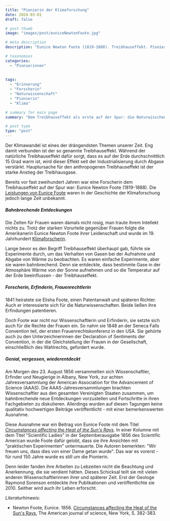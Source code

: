 ```yaml
---
title: "Pionierin der Klimaforschung"
date: 2024-03-01
draft: false

# post thumb
image: "images/post/euniceNewtonFoote.jpg"

# meta description
description: "Eunice Newton Foote (1819-1888). Treibhauseffekt. Pionierin der Klimaforschung. Klimawandel. CO2 in Atmosphäre. Bestimmte Gase in der Atmosphäre Wärme von der Sonne aufnehmen und so die Temperatur auf der Erde beeinflussen. Naturwissenschaften. Forscherin. Erfinderin. Frauenrechtlerin. USA."

# taxonomies
categories:
  - "Pionierinnen"
  
 
tags:
  - "Erinnerung"
  - "Forscherin"
  - "Naturwissenschaft"
  - "Pionierin"
  - "Klima"

# summary for main page
summary: "Dem Treibhauseffekt als erste auf der Spur: die Naturwisschenschaftlerin, Erfinderin und Frauenrechtlerin Eunice Newton Foote (1819-1888)."

# post type
type: "post"
---
```


Der Klimawandel ist eines der drängendsten Themen unserer Zeit. Eng damit verbunden ist der so genannte Treibhauseffekt. Während der natürliche Treibhauseffekt dafür sorgt, dass es auf der Erde durchschnittlich 15 Grad warm ist, wird dieser Effekt seit der Industrialisierung durch Abgase verstärkt. Hauptursache für den anthropogenen Treibhauseffekt ist der starke Anstieg der Treibhausgase.

Bereits vor fast zweihundert Jahren war eine Forscherin dem Treibhauseffekt auf der Spur war: Eunice Newton Foote (1819-1888). Die [Leistungen von Eunice Foote](https://www.nzz.ch/wissenschaft/klimawandel-eunice-foote-erforschte-co2-frueher-als-tyndall-ld.1645453?reduced=true) waren in der Geschichte der Klimaforschung jedoch lange Zeit unbekannt. 

##### Bahnbrechende Entdeckungen

Die Zeiten für Frauen waren damals nicht rosig, man traute ihrem Intellekt nichts zu. Trotz der starken Vorurteile gegenüber Frauen folgte die Amerikanerin Eunice Newton Foote ihrer Leidenschaft und wurde im 19. Jahrhundert [Klimaforscherin](https://www.mpg.de/19066746/Eunice-Newton-Foote).

Lange bevor es den Begriff Treibhauseffekt überhaupt gab, führte sie Experimente durch, um das Verhalten von Gasen bei der Aufnahme und Abgabe von Wärme zu beobachten. Es waren einfache Experimente, aber sie waren bahnbrechend. Denn sie entdeckte, dass bestimmte Gase in der Atmosphäre Wärme von der Sonne aufnehmen und so die Temperatur auf der Erde beeinflussen - der Treibhauseffekt.


##### Forscherin, Erfinderin, Frauenrechtlerin

1841 heiratete sie Elisha Foote, einen Patentanwalt und späteren Richter. Auch er interessierte sich für die Naturwissenschaften. Beide ließen ihre Erfindungen patentieren.

Doch Foote war nicht nur Wissenschaftlerin und Erfinderin, sie setzte sich auch für die Rechte der Frauen ein. So nahm sie 1848 an der Seneca Falls Convention teil, der ersten Frauenrechtskonferenz in den USA. Sie gehörte auch zu den Unterzeichnerinnen der Declaration of Sentiments der Convention, in der die Gleichstellung der Frauen in der Gesellschaft, einschließlich des Wahlrechts, gefordert wurde.

##### Genial, vergessen, wiederentdeckt

Am Morgen des 23. August 1856 versammelten sich Wissenschaftler, Erfinder und Neugierige in Albany, New York, zur achten Jahresversammlung der American Association for the Advancement of Science (AAAS). Die AAAS-Jahresversammlungen brachten Wissenschaftler aus den gesamten Vereinigten Staaten zusammen, um bahnbrechende neue Entdeckungen vorzustellen und Fortschritte in ihren Fachgebieten zu diskutieren. Allerdings wurden auf diesen Tagungen keine qualitativ hochwertigen Beiträge veröffentlicht - mit einer bemerkenswerten Ausnahme.

Diese Ausnahme war ein Beitrag von Eunice Foote mit dem Titel [*Circumstances affecting the Heat of the Sun's Rays*](https://archive.org/details/mobot31753002152491/page/377/mode/2up). In einer Kolumne mit dem Titel "Scientific Ladies" in der Septemberausgabe 1856 des Scientific American wurde Foote dafür gelobt, dass sie ihre Ansichten mit "praktischen Experimenten" untermauerte. Die Autoren bemerkten: "Wir freuen uns, dass dies von einer Dame getan wurde". Das war es vorerst - für rund 150 Jahre wurde es still um die Pionierin.

Denn leider fanden ihre Arbeiten zu Lebzeiten nicht die Beachtung und Anerkennung, die sie verdient hätten. Dieses Schicksal teilt sie mit vielen anderen Wissenschaftlerinnen ihrer und späterer Zeit. Erst der Geologe Raymond Sorenson entdeckte ihre Publikationen und veröffentlichte sie 2010. Seither wird auch ihr Leben erforscht.

*Literaturhinweis:*
- Newton Foote, Eunice. 1856. [Circumstances affecting the Heat of the Sun's Rays](https://archive.org/details/mobot31753002152491/page/377/mode/2up), The American journal of science, New York, S. 382-383.
